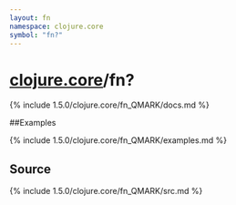 ```yaml
---
layout: fn
namespace: clojure.core
symbol: "fn?"
---
```


# [clojure.core](../)/fn?

{% include 1.5.0/clojure.core/fn_QMARK/docs.md %}

##Examples

{% include 1.5.0/clojure.core/fn_QMARK/examples.md %}
## Source
{% include 1.5.0/clojure.core/fn_QMARK/src.md %}


